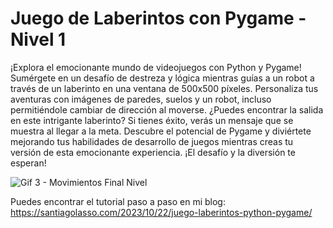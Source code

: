 # Juego de Laberintos con Pygame - Nivel 1

¡Explora el emocionante mundo de videojuegos con Python y Pygame! Sumérgete en un desafío de destreza y lógica mientras guías a un robot a través de un laberinto en una ventana de 500x500 píxeles. Personaliza tus aventuras con imágenes de paredes, suelos y un robot, incluso permitiéndole cambiar de dirección al moverse. ¿Puedes encontrar la salida en este intrigante laberinto? Si tienes éxito, verás un mensaje que se muestra al llegar a la meta. Descubre el potencial de Pygame y diviértete mejorando tus habilidades de desarrollo de juegos mientras creas tu versión de esta emocionante experiencia. ¡El desafío y la diversión te esperan!

![Gif 3 - Movimientos Final Nivel](https://github.com/santiagolassog/Juego-Laberintos-Pygame-Primer-Nivel/assets/27078128/f2eb6bb3-94b5-435c-9d46-52331d7a98cb)

Puedes encontrar el tutorial paso a paso en mi blog: https://santiagolasso.com/2023/10/22/juego-laberintos-python-pygame/
